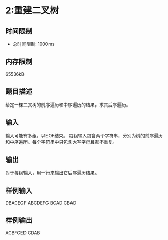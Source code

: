 # 2:重建二叉树
## 时间限制
- 总时间限制: 1000ms

## 内存限制
65536kB

## 题目描述
给定一棵二叉树的前序遍历和中序遍历的结果，求其后序遍历。

## 输入
输入可能有多组，以EOF结束。
每组输入包含两个字符串，分别为树的前序遍历和中序遍历。每个字符串中只包含大写字母且互不重复。

## 输出
对于每组输入，用一行来输出它后序遍历结果。

## 样例输入
DBACEGF ABCDEFG
BCAD CBAD

## 样例输出
ACBFGED
CDAB